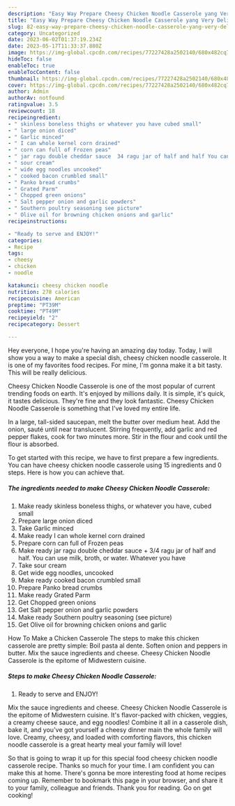 ```yaml
---
description: "Easy Way Prepare Cheesy Chicken Noodle Casserole yang Very Delicious}"
title: "Easy Way Prepare Cheesy Chicken Noodle Casserole yang Very Delicious}"
slug: 82-easy-way-prepare-cheesy-chicken-noodle-casserole-yang-very-delicious
category: Uncategorized
date: 2023-06-02T01:37:19.234Z
date: 2023-05-17T11:33:37.880Z
image: https://img-global.cpcdn.com/recipes/77227428a2502140/680x482cq70/cheesy-chicken-noodle-casserole-recipe-main-photo.jpg
hideToc: false
enableToc: true
enableTocContent: false
thumbnail: https://img-global.cpcdn.com/recipes/77227428a2502140/680x482cq70/cheesy-chicken-noodle-casserole-recipe-main-photo.jpg
cover: https://img-global.cpcdn.com/recipes/77227428a2502140/680x482cq70/cheesy-chicken-noodle-casserole-recipe-main-photo.jpg
author: Admin
authorAv: notfound
ratingvalue: 3.5
reviewcount: 18
recipeingredient:
- " skinless boneless thighs or whatever you have cubed small"
- " large onion diced"
- " Garlic minced"
- " I can whole kernel corn drained"
- " corn can full of Frozen peas"
- " jar ragu double cheddar sauce  34 ragu jar of half and half You can use milk broth or water Whatever you have"
- " sour cream"
- " wide egg noodles uncooked"
- " cooked bacon crumbled small"
- " Panko bread crumbs"
- " Grated Parm"
- " Chopped green onions"
- " Salt pepper onion and garlic powders"
- " Southern poultry seasoning see picture"
- " Olive oil for browning chicken onions and garlic"
recipeinstructions:

- "Ready to serve and ENJOY!"
categories:
- Recipe
tags:
- cheesy
- chicken
- noodle

katakunci: cheesy chicken noodle 
nutrition: 278 calories
recipecuisine: American
preptime: "PT39M"
cooktime: "PT49M"
recipeyield: "2"
recipecategory: Dessert

---
```



Hey everyone, I hope you're having an amazing day today. Today, I will show you a way to make a special dish, cheesy chicken noodle casserole. It is one of my favorites food recipes. For mine, I'm gonna make it a bit tasty. This will be really delicious.

Cheesy Chicken Noodle Casserole is one of the most popular of current trending foods on earth. It's enjoyed by millions daily. It is simple, it's quick, it tastes delicious. They're fine and they look fantastic. Cheesy Chicken Noodle Casserole is something that I've loved my entire life.

In a large, tall-sided saucepan, melt the butter over medium heat. Add the onion, sauté until near translucent. Stirring frequently, add garlic and red pepper flakes, cook for two minutes more. Stir in the flour and cook until the flour is absorbed.


To get started with this recipe, we have to first prepare a few ingredients. You can have cheesy chicken noodle casserole using 15 ingredients and 0 steps. Here is how you can achieve that.

<!--inarticleads1-->

##### The ingredients needed to make Cheesy Chicken Noodle Casserole:

1. Make ready  skinless boneless thighs, or whatever you have, cubed small
1. Prepare  large onion diced
1. Take  Garlic minced
1. Make ready  I can whole kernel corn drained
1. Prepare  corn can full of Frozen peas
1. Make ready  jar ragu double cheddar sauce + 3/4 ragu jar of half and half. You can use milk, broth, or water. Whatever you have
1. Take  sour cream
1. Get  wide egg noodles, uncooked
1. Make ready  cooked bacon crumbled small
1. Prepare  Panko bread crumbs
1. Make ready  Grated Parm
1. Get  Chopped green onions
1. Get  Salt pepper onion and garlic powders
1. Make ready  Southern poultry seasoning (see picture)
1. Get  Olive oil for browning chicken onions and garlic


How To Make a Chicken Casserole The steps to make this chicken casserole are pretty simple: Boil pasta al dente. Soften onion and peppers in butter. Mix the sauce ingredients and cheese. Cheesy Chicken Noodle Casserole is the epitome of Midwestern cuisine. 

<!--inarticleads2-->

##### Steps to make Cheesy Chicken Noodle Casserole:


1. Ready to serve and ENJOY!

Mix the sauce ingredients and cheese. Cheesy Chicken Noodle Casserole is the epitome of Midwestern cuisine. It&#39;s flavor-packed with chicken, veggies, a creamy cheese sauce, and egg noodles! Combine it all in a casserole dish, bake it, and you&#39;ve got yourself a cheesy dinner main the whole family will love. Creamy, cheesy, and loaded with comforting flavors, this chicken noodle casserole is a great hearty meal your family will love! 

So that is going to wrap it up for this special food cheesy chicken noodle casserole recipe. Thanks so much for your time. I am confident you can make this at home. There's gonna be more interesting food at home recipes coming up. Remember to bookmark this page in your browser, and share it to your family, colleague and friends. Thank you for reading. Go on get cooking!
